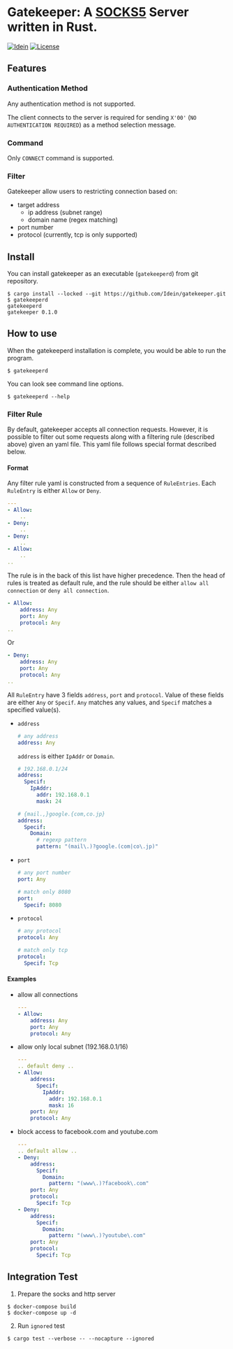 # Gatekeeper: A [SOCKS5] Server written in Rust.

[![Idein](https://circleci.com/gh/Idein/gatekeeper.svg?style=shield&circle-token=72db489b175a89fc7d8bc2fb008f591f67e6a304)](https://circleci.com/gh/Idein/gatekeeper) [![License](https://img.shields.io/badge/license-Apache--2.0-informational)](https://opensource.org/licenses/Apache-2.0)


## Features
### Authentication Method

Any authentication method is not supported.

The client connects to the server is required for sending `X'00'` (`NO AUTHENTICATION REQUIRED`) as a method selection message.

### Command

Only `CONNECT` command is supported.

### Filter

Gatekeeper allow users to restricting connection based on:

- target address
    - ip address (subnet range)
    - domain name (regex matching)
- port number
- protocol (currently, tcp is only supported)


## Install

You can install gatekeeper as an executable (`gatekeeperd`) from git repository.

```
$ cargo install --locked --git https://github.com/Idein/gatekeeper.git
$ gatekeeperd
gatekeeperd
gatekeeper 0.1.0
```


## How to use

When the gatekeeperd installation is complete, you would be able to run the program.

```
$ gatekeeperd
```

You can look see command line options.

```
$ gatekeeperd --help
```

### Filter Rule

By default, gatekeeper accepts all connection requests.
However, it is possible to filter out some requests along with a filtering rule (described above) given an yaml file.
This yaml file follows special format described below.

#### Format

Any filter rule yaml is constructed from a sequence of `RuleEntries`.
Each `RuleEntry` is either `Allow` or `Deny`.

```yaml
---
- Allow:
    ..
- Deny:
    ..
- Deny:
    ..
- Allow:
    ..
..
```

The rule is in the back of this list have higher precedence.
Then the head of rules is treated as default rule, and the rule should be either `allow all connection` or `deny all connection`.

```yaml
- Allow:
    address: Any
    port: Any
    protocol: Any
..
```

Or

```yaml
- Deny:
    address: Any
    port: Any
    protocol: Any
..
```


All `RuleEntry` have 3 fields `address`, `port` and `protocol`.
Value of these fields are either `Any` or `Specif`.
`Any` matches any values, and `Specif` matches a specified value(s).

- `address`

    ```yaml
    # any address
    address: Any
    ```

  `address` is either `IpAddr` or `Domain`.

    ```yaml
    # 192.168.0.1/24
    address:
      Specif:
        IpAddr:
          addr: 192.168.0.1
          mask: 24
    ```

    ```yaml
    # {mail.,}google.{com,co.jp}
    address:
      Specif:
        Domain:
          # regexp pattern
          pattern: "(mail\.)?google.(com|co\.jp)"
    ```


- `port`

    ```yaml
    # any port number
    port: Any
    ```

    ```yaml
    # match only 8080
    port:
      Specif: 8080
    ```

- `protocol`

    ```yaml
    # any protocol
    protocol: Any
    ```

    ```yaml
    # match only tcp
    protocol:
      Specif: Tcp
    ```


#### Examples

- allow all connections

    ```yaml
    ---
    - Allow:
        address: Any
        port: Any
        protocol: Any
    ```

- allow only local subnet (192.168.0.1/16)

    ```yaml
    ---
    .. default deny ..
    - Allow:
        address:
          Specif:
            IpAddr:
              addr: 192.168.0.1
              mask: 16
        port: Any
        protocol: Any
    ```

- block access to facebook.com and youtube.com

    ```yaml
    ---
    .. default allow ..
    - Deny:
        address:
          Specif:
            Domain:
              pattern: "(www\.)?facebook\.com"
        port: Any
        protocol:
          Specif: Tcp
    - Deny:
        address:
          Specif:
            Domain:
              pattern: "(www\.)?youtube\.com"
        port: Any
        protocol:
          Specif: Tcp
    ```

## Integration Test

1. Prepare the socks and http server

```
$ docker-compose build
$ docker-compose up -d
```

2. Run `ignored` test

```
$ cargo test --verbose -- --nocapture --ignored
```


[SOCKS5]: ftp://ftp.rfc-editor.org/in-notes/rfc1928.txt "SOCKS Protocol Version 5"
